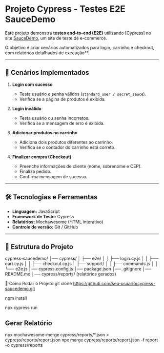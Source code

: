 # Projeto Cypress - Testes E2E SauceDemo

Este projeto demonstra **testes end-to-end (E2E)** utilizando [Cypress] no site [SauceDemo](https://www.saucedemo.com/), um site de teste de e-commerce.

O objetivo é criar cenários automatizados para login, carrinho e checkout, com relatórios detalhados de execução**.

---

## 📌 Cenários Implementados

1. **Login com sucesso**  
   - Testa usuário e senha válidos (`standard_user / secret_sauce`).  
   - Verifica se a página de produtos é exibida.

2. **Login inválido**  
   - Testa usuário ou senha incorretos.  
   - Verifica se a mensagem de erro é exibida.

3. **Adicionar produtos no carrinho**  
   - Adiciona dois produtos diferentes ao carrinho.  
   - Verifica se o contador do carrinho está correto.

4. **Finalizar compra (Checkout)**  
   - Preenche informações de cliente (nome, sobrenome e CEP).  
   - Finaliza pedido.  
   - Confirma mensagem de sucesso.

---

## 🛠 Tecnologias e Ferramentas

- **Linguagem:** JavaScript  
- **Framework de Teste:** Cypress  
- **Relatórios:** Mochawesome (HTML interativo)  
- **Controle de versão:** Git / GitHub  

---

## 📁 Estrutura do Projeto

cypress-saucedemo/
│── cypress/
│ ├── e2e/
│ │ ├── login.cy.js
│ │ ├── cart.cy.js
│ │ ├── checkout.cy.js
│ ├── support/
│ │ ├── commands.js
│ │ └── e2e.js
│── cypress.config.js
│── package.json
│── .gitignore
│── README.md
│── cypress/reports/ (relatórios gerados)

 🚀 Como Rodar o Projeto
git clone https://github.com/seu-usuario/cypress-saucedemo.git

npm install

npx cypress run

## Gerar Relatório
npx mochawesome-merge cypress/reports/*.json > cypress/reports/report.json
npx marge cypress/reports/report.json -f report -o cypress/reports

